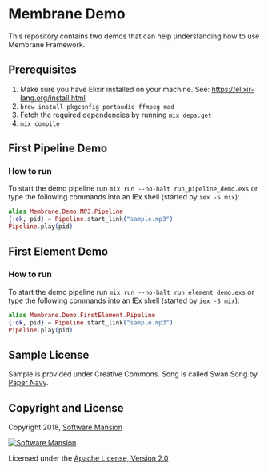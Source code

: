 # Membrane Demo

This repository contains two demos that can help understanding how to use Membrane Framework.

## Prerequisites

1. Make sure you have Elixir installed on your machine. See: https://elixir-lang.org/install.html
1. `brew install pkgconfig portaudio ffmpeg mad`
1. Fetch the required dependencies by running `mix deps.get`
1. `mix compile`

## First Pipeline Demo

### How to run

To start the demo pipeline run `mix run --no-halt run_pipeline_demo.exs` or type the following commands into an IEx shell (started by `iex -S mix`):

```elixir
alias Membrane.Demo.MP3.Pipeline
{:ok, pid} = Pipeline.start_link("sample.mp3")
Pipeline.play(pid)
```

## First Element Demo

### How to run

To start the demo pipeline run `mix run --no-halt run_element_demo.exs` or type the following commands into an IEx shell (started by `iex -S mix`):


```elixir
alias Membrane.Demo.FirstElement.Pipeline
{:ok, pid} = Pipeline.start_link("sample.mp3")
Pipeline.play(pid)
```

## Sample License

Sample is provided under Creative Commons. Song is called Swan Song by [Paper Navy](https://papernavy.bandcamp.com/album/all-grown-up).

## Copyright and License

Copyright 2018, [Software Mansion](https://swmansion.com/?utm_source=git&utm_medium=readme&utm_campaign=membrane)

[![Software Mansion](https://membraneframework.github.io/static/logo/swm_logo_readme.png)](https://swmansion.com/?utm_source=git&utm_medium=readme&utm_campaign=membrane)

Licensed under the [Apache License, Version 2.0](LICENSE)
